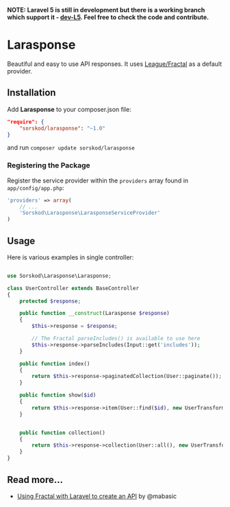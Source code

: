 **NOTE: Laravel 5 is still in development but there is a working branch which support it - [dev-L5](https://github.com/salebab/larasponse/tree/L5). Feel free to check the code and contribute.**

# Larasponse
Beautiful and easy to use API responses. It uses [League/Fractal](http://fractal.thephpleague.com) as a default provider.

## Installation
Add **Larasponse** to your composer.json file:

```json
"require": {
    "sorskod/larasponse": "~1.0"
}
```

and run `composer update sorskod/larasponse`

### Registering the Package

Register the service provider within the `providers` array found in `app/config/app.php`:

```php
'providers' => array(
    // ...
    'Sorskod\Larasponse\LarasponseServiceProvider'
)
```

## Usage

Here is various examples in single controller:

```php

use Sorskod\Larasponse\Larasponse;

class UserController extends BaseController
{
    protected $response;

    public function __construct(Larasponse $response)
    {
        $this->response = $response;

        // The Fractal parseIncludes() is available to use here
        $this->response->parseIncludes(Input::get('includes'));
    }

    public function index()
    {
        return $this->response->paginatedCollection(User::paginate());
    }

    public function show($id)
    {
        return $this->response->item(User::find($id), new UserTransformer());
    }


    public function collection()
    {
        return $this->response->collection(User::all(), new UserTransformer(), 'users');
    }
}
```

## Read more...

* [Using Fractal with Laravel to create an API](http://laravelista.com/laravel-fractal/) by @mabasic
